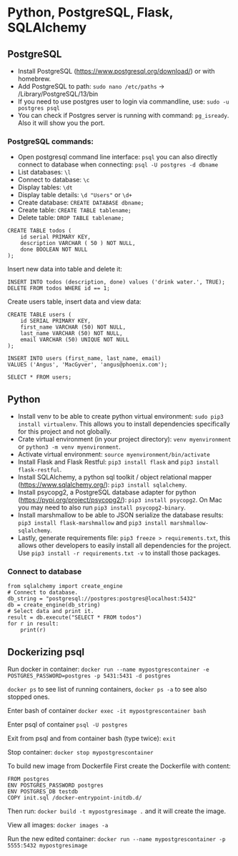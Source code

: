 # Python, PostgreSQL, Flask, SQLAlchemy

## PostgreSQL
- Install PostgreSQL (https://www.postgresql.org/download/) or with homebrew.
- Add PostgreSQL to path: `sudo nano /etc/paths` -> /Library/PostgreSQL/13/bin
- If you need to use postgres user to login via commandline, use: `sudo -u postgres psql`
- You can check if Postgres server is running with command: `pg_isready`. Also it will show you the port.

### PostgreSQL commands:
- Open postgresql command line interface: `psql` you can also directly connect to database when connecting: `psql -U postgres -d dbname`
- List databases: `\l`
- Connect to database: `\c`
- Display tables: `\dt`
- Display table details: `\d "Users"` or `\d+`
- Create database: `CREATE DATABASE dbname;`
- Create table: `CREATE TABLE tablename;`
- Delete table: `DROP TABLE tablename;`
```
CREATE TABLE todos (
	id serial PRIMARY KEY,
	description VARCHAR ( 50 ) NOT NULL,
	done BOOLEAN NOT NULL
);
```
Insert new data into table and delete it:
```
INSERT INTO todos (description, done) values ('drink water.', TRUE);
DELETE FROM todos WHERE id == 1;
```
Create users table, insert data and view data:
```
CREATE TABLE users (
	id SERIAL PRIMARY KEY,
	first_name VARCHAR (50) NOT NULL,
	last_name VARCHAR (50) NOT NULL,
	email VARCHAR (50) UNIQUE NOT NULL
);

INSERT INTO users (first_name, last_name, email)
VALUES ('Angus', 'MacGyver', 'angus@phoenix.com');

SELECT * FROM users;
```

## Python
- Install venv to be able to create python virtual environment: `sudo pip3 install virtualenv`. This allows you to install dependencies specifically for this project and not globally.
- Crate virtual environment (in your project directory): `venv myenvironment` or `python3 -m venv myenvironment`.
- Activate virtual environment: `source myenvironment/bin/activate `
- Install Flask and Flask Restful: `pip3 install flask` and `pip3 install flask-restful`.
- Install SQLAlchemy, a python sql toolkit / object relational mapper (https://www.sqlalchemy.org/): `pip3 install sqlalchemy`.
- Install psycopg2, a PostgreSQL database adapter for python (https://pypi.org/project/psycopg2/): `pip3 install psycopg2`. On Mac you may need to also run `pip3 install psycopg2-binary`.
- Install marshmallow to be able to JSON serialize the database results: `pip3 install flask-marshmallow` and `pip3 install marshmallow-sqlalchemy`.
- Lastly, generate requirements file: `pip3 freeze > requirements.txt`, this allows other developers to easily install all dependencies for the project. Use `pip3 install -r requirements.txt -v` to install those packages.

### Connect to database

```
from sqlalchemy import create_engine
# Connect to database.
db_string = "postgresql://postgres:postgres@localhost:5432"
db = create_engine(db_string)
# Select data and print it.
result = db.execute("SELECT * FROM todos")  
for r in result:  
    print(r)
```


## Dockerizing psql

Run docker in container:
`docker run --name mypostgrescontainer -e POSTGRES_PASSWORD=postgres -p 5431:5431 -d postgres`

`docker ps` to see list of running containers, `docker ps -a` to see also stopped ones.

Enter bash of container
`docker exec -it mypostgrescontainer bash`

Enter psql of container
`psql -U postgres`

Exit from psql and from container bash (type twice):
`exit`

Stop container:
`docker stop mypostgrescontainer`


To build new image from Dockerfile
First create the Dockerfile with content:
```
FROM postgres 
ENV POSTGRES_PASSWORD postgres 
ENV POSTGRES_DB testdb 
COPY init.sql /docker-entrypoint-initdb.d/
```

Then run: `docker build -t mypostgresimage .` and it will create the image.

View all images:
`docker images -a`

Run the new edited container:
`docker run --name mypostgrescontainer -p 5555:5432 mypostgresimage`
